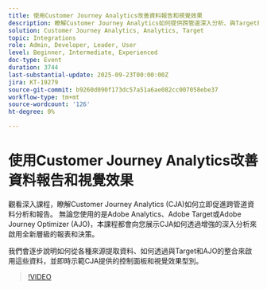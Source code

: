 ```yaml
---
title: 使用Customer Journey Analytics改善資料報告和視覺效果
description: 瞭解Customer Journey Analytics如何提供跨管道深入分析、與Target和AJO整合，以及提供進階控制面板以供更聰明地決策。
solution: Customer Journey Analytics, Analytics, Target
topic: Integrations
role: Admin, Developer, Leader, User
level: Beginner, Intermediate, Experienced
doc-type: Event
duration: 3744
last-substantial-update: 2025-09-23T00:00:00Z
jira: KT-19279
source-git-commit: b9260d090f173dc57a51a6ae082cc007058ebe37
workflow-type: tm+mt
source-wordcount: '126'
ht-degree: 0%

---
```



# 使用Customer Journey Analytics改善資料報告和視覺效果

觀看深入課程，瞭解Customer Journey Analytics (CJA)如何立即促進跨管道資料分析和報告。 無論您使用的是Adobe Analytics、Adobe Target或Adobe Journey Optimizer (AJO)，本課程都會向您展示CJA如何透過增強的深入分析來啟用全新層級的報表和決策。

我們會逐步說明如何從各種來源提取資料、如何透過與Target和AJO的整合來啟用這些資料，並即時示範CJA提供的控制面板和視覺效果型別。

>[!VIDEO](https://video.tv.adobe.com/v/3475187/?learn=on&enablevpops)
